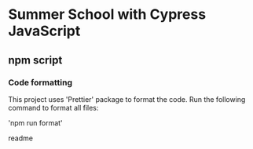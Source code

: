 # Summer School with Cypress JavaScript

## npm script

### Code formatting 

This project uses 'Prettier' package to format the code. Run the following command to format all files:


'npm run format'

readme
